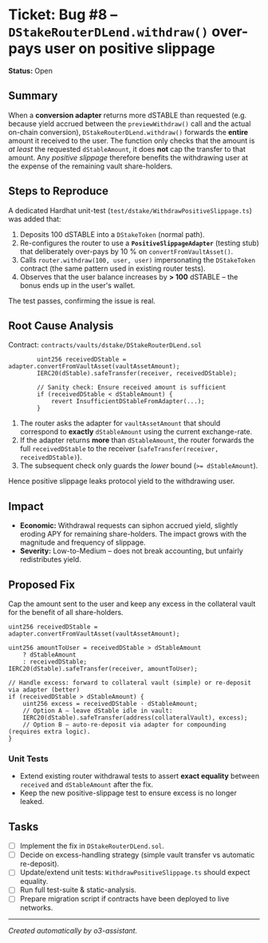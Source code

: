 # Ticket: Bug #8 – `DStakeRouterDLend.withdraw()` over-pays user on positive slippage

**Status:** Open

## Summary
When a **conversion adapter** returns more dSTABLE than requested (e.g. because yield accrued between the `previewWithdraw()` call and the actual on-chain conversion), `DStakeRouterDLend.withdraw()` forwards the **entire** amount it received to the user.  The function only checks that the amount is *at least* the requested `dStableAmount`, it does **not** cap the transfer to that amount.  Any *positive slippage* therefore benefits the withdrawing user at the expense of the remaining vault share-holders.

## Steps to Reproduce
A dedicated Hardhat unit-test (`test/dstake/WithdrawPositiveSlippage.ts`) was added that:
1. Deposits 100 dSTABLE into a `DStakeToken` (normal path).
2. Re-configures the router to use a **`PositiveSlippageAdapter`** (testing stub) that deliberately over-pays by 10 % on `convertFromVaultAsset()`.
3. Calls `router.withdraw(100, user, user)` impersonating the `DStakeToken` contract (the same pattern used in existing router tests).
4. Observes that the user balance increases by **> 100** dSTABLE – the bonus ends up in the user's wallet.

The test passes, confirming the issue is real.

## Root Cause Analysis
Contract: `contracts/vaults/dstake/DStakeRouterDLend.sol`
```46:101:DStakeRouterDLend.sol
        uint256 receivedDStable = adapter.convertFromVaultAsset(vaultAssetAmount);
        IERC20(dStable).safeTransfer(receiver, receivedDStable);

        // Sanity check: Ensure received amount is sufficient
        if (receivedDStable < dStableAmount) {
            revert InsufficientDStableFromAdapter(...);
        }
```
1. The router asks the adapter for `vaultAssetAmount` that should correspond to **exactly** `dStableAmount` using the current exchange-rate.
2. If the adapter returns **more** than `dStableAmount`, the router forwards the full `receivedDStable` to the receiver (`safeTransfer(receiver, receivedDStable)`).
3. The subsequent check only guards the *lower* bound (`>= dStableAmount`).

Hence positive slippage leaks protocol yield to the withdrawing user.

## Impact
* **Economic:** Withdrawal requests can siphon accrued yield, slightly eroding APY for remaining share-holders.  The impact grows with the magnitude and frequency of slippage.
* **Severity:** Low-to-Medium – does not break accounting, but unfairly redistributes yield.

## Proposed Fix
Cap the amount sent to the user and keep any excess in the collateral vault for the benefit of all share-holders.

```solidity
uint256 receivedDStable = adapter.convertFromVaultAsset(vaultAssetAmount);

uint256 amountToUser = receivedDStable > dStableAmount
    ? dStableAmount
    : receivedDStable;
IERC20(dStable).safeTransfer(receiver, amountToUser);

// Handle excess: forward to collateral vault (simple) or re-deposit via adapter (better)
if (receivedDStable > dStableAmount) {
    uint256 excess = receivedDStable - dStableAmount;
    // Option A – leave dStable idle in vault:
    IERC20(dStable).safeTransfer(address(collateralVault), excess);
    // Option B – auto-re-deposit via adapter for compounding (requires extra logic).
}
```

### Unit Tests
* Extend existing router withdrawal tests to assert **exact equality** between `received` and `dStableAmount` after the fix.
* Keep the new positive-slippage test to ensure excess is no longer leaked.

## Tasks
- [ ] Implement the fix in `DStakeRouterDLend.sol`.
- [ ] Decide on excess-handling strategy (simple vault transfer vs automatic re-deposit).
- [ ] Update/extend unit tests: `WithdrawPositiveSlippage.ts` should expect equality.
- [ ] Run full test-suite & static-analysis.
- [ ] Prepare migration script if contracts have been deployed to live networks.

---
*Created automatically by o3-assistant.* 